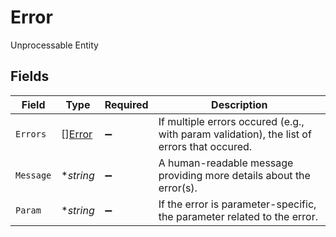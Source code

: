 # Error

Unprocessable Entity


## Fields

| Field                                                                                      | Type                                                                                       | Required                                                                                   | Description                                                                                |
| ------------------------------------------------------------------------------------------ | ------------------------------------------------------------------------------------------ | ------------------------------------------------------------------------------------------ | ------------------------------------------------------------------------------------------ |
| `Errors`                                                                                   | [][Error](../../models/shared/error.md)                                                    | :heavy_minus_sign:                                                                         | If multiple errors occured (e.g., with param validation), the list of errors that occured. |
| `Message`                                                                                  | **string*                                                                                  | :heavy_minus_sign:                                                                         | A human-readable message providing more details about the error(s).                        |
| `Param`                                                                                    | **string*                                                                                  | :heavy_minus_sign:                                                                         | If the error is parameter-specific, the parameter related to the error.                    |